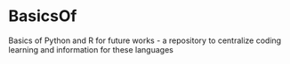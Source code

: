 # BasicsOf
Basics of Python and R for future works - a repository to centralize coding learning and information for these languages
